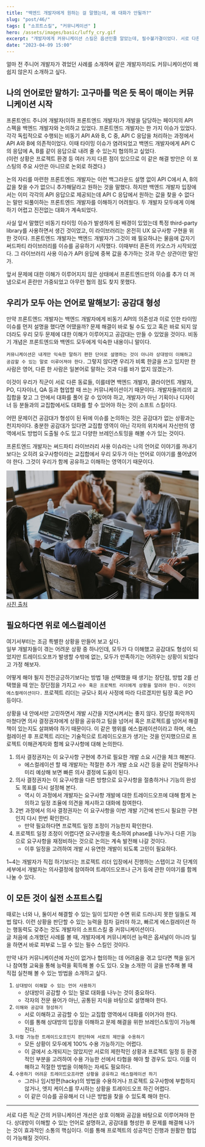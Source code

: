 ```yaml
---
title: "백엔드 개발자에게 원하는 걸 말했는데, 왜 대화가 안될까?"  
slug: "post/46/"
tags: [ "소프트스킬", "커뮤니케이션" ]
hero: /assets/images/basic/luffy_cry.gif  
excerpt: "개발자에게 커뮤니케이션 스킬은 옵션인줄 알았는데, 필수불가결이었다. 서로 다른 직군의 개발자이지만, 같은 개발자끼리도 커뮤니케이션이 왜 쉽지 않은지 소개하고 싶다."  
date: "2023-04-09 15:00"
---  
```


얼마 전 주니어 개발자가 겪었던 사례를 소개하며 같은 개발자끼리도 커뮤니케이션이 왜 쉽지 않은지 소개하고 싶다.  


## 나의 언어로만 말하기: 고구마를 먹은 듯 목이 매이는 커뮤니케이션 시작   

프론트엔드 주니어 개발자(이하 프론트엔드 개발자)가 개발을 담당하는 페이지의 API 스펙을 백엔드 개발자와 논의하고 있었다. 
프론트엔드 개발자는 한 가지 이슈가 있었다. 각각 독립적으로 수행되는 비동기 API A와 B, C 중, API C 응답을 처리하는 과정에서 API A와 B에 의존적이었다. 
이때 타이밍 이슈가 염려되었고 백엔드 개발자에게 API C의 응답에 A, B를 같이 응답으로 내려 줄 수 있는지 협의하고 싶었다.    
(이런 상황은 프로젝트 환경 등 여러 가지 다른 점이 있으므로 이 같은 해결 방안은 이 포스팅의 주요 사안은 아니므로 논외로 하겠다.)  

논의 자리를 마련한 프론트엔드 개발자는 이런 백그라운드 설명 없이 API C에서 A, B의 값을 찾을 수가 없으니 추가해달라고 원하는 것을 말했다. 
하지만 백엔드 개발자 입장에서는 이미 각각의 API 응답으로 제공되는데 API C 응답에서 원하는 값을 찾을 수 없다는 말만 되풀이하는 프론트엔드 개발자를 이해하기 어려웠다. 
두 개발자 모두에게 이해하기 어렵고 진전없는 대화가 계속되었다. 

사실 앞서 말했던 비동기 타이밍 이슈가 발생하게 된 배경이 있었는데 특정 third-party library를 사용하면서 생긴 것이었고, 이 라이브러리는 온전히 UX 요구사항 구현을 위한 것이다. 
프론트엔드 개발자는 백엔드 개발자가 그것이 왜 필요하냐는 물음에 갑자기 써드파티 라이브러리를 이슈를 공유하기 시작했다. 이때부터 혼돈의 카오스가 시작되었다. 
그 라이브러리 사용 이슈가 API 응답에 중복 값을 추가하는 것과 무슨 상관이란 말인가.  

앞서 문제에 대한 이해가 이루어지지 않은 상태에서 프론트엔드만의 이슈를 추가 더 꺼냄으로서 혼란만 가중되었고 아무런 협의 점도 찾지 못했다.   


## 우리가 모두 아는 언어로 말해보기: 공감대 형성

만약 프론트엔드 개발자는 백엔드 개발자에게 비동기 API의 의존성과 이로 인한 타이밍 이슈를 먼저 설명을 했다면 어땠을까? 문제 해결이 바로 될 수도 있고 혹은 바로 되지 않더라도 우리 모두 문제에 대한 이해가 이루어지고 공감대는 만들 수 있었을 것이다. 비동기 개념은 프론트엔드와 백엔드 모두에게 익숙한 내용이니 말이다.   

`커뮤니케이션은 내게만 익숙한 말하기 편한 단어로 설명하는 것이 아니라 상대방이 이해하고 공감할 수 있는 말로 이루어져야 한다.` 
그렇지 않다면 우리가 비록 한글을 쓰고 있지만 한 사람은 영어, 다른 한 사람은 일본어로 말하는 것과 다를 바가 없지 않겠는가.   

이것이 우리가 직군이 서로 다른 동료들, 이를테면 백엔드 개발자, 클라이언트 개발자, PO, 디자이너, QA 등과 협업할 때 쓰는 커뮤니케이션이기 때문이다. 
개발자들끼리의 교집합을 찾고 그 안에서 대화를 풀어 갈 수 있어야 하고, 개발자가 아닌 기획이나 디자이너 등 분들과의 교집합에서도 대화를 할 수 있어야 하는 것이 소프트 스킬이다.    

어떤 문제이건 공감대가 형성이 된 뒤에 이슈를 논의하는 것은 공감대가 없는 상황과는 천지차이다. 충분한 공감대가 있다면 교집합 영역이 아닌 각자의 위치에서 자신만의 영역에서도 방법이 도출될 수도 있고 다양한 브레인스토밍을 해볼 수가 있는 것이다.    

프론트엔드 개발자는 써드파티 라이브러리 사용 이슈라는 나의 언어로 이야기를 꺼내기보다는 오히려 요구사항이라는 교집합에서 우리 모두가 아는 언어로 이야기를 풀어냈어야 한다. 그것이 우리가 함께 공유하고 이해하는 영역이기 때문이다.  



![Communication](/assets/images/post/2023/2023_046_001.jpg)  
<a target="_blank" href="https://unsplash.com/ko/%EC%82%AC%EC%A7%84/QckxruozjRg">사진 출처</a>  


## 필요하다면 위로 에스컬레이션 

여기서부터는 조금 특별한 상황을 만들어 보고 싶다.  
일부 개발자들이 겪는 어려운 상황 중 하나인데, 모두가 다 이해했고 공감대도 형성이 되었지만 트레이드오프가 발생할 수밖에 없는, 모두가 만족하기는 어려우는 상황이 되었다고 가정 해보자.  

어떻게 해야 될지 전전긍긍하기보다는 방법 1을 선택했을 때 생기는 장단점, 방법 2를 선택했을 때 얻는 장단점을 가지고 `사수 혹은 프로젝트 리더에게 상황을 알려야 한다. 이것이 에스컬레이션이다.` 프로젝트 리더는 규모나 회사 사정에 따라 다르겠지만 팀장 혹은 PO 등이다. 
  
상황을 내 안에서만 고민하면서 개발 시간을 지연시켜서는 좋지 않다. 장단점 파악까지 마쳤다면 의사 결정권자에게 상황을 공유하고 팀을 넘어서 혹은 프로젝트를 넘어서 해결책이 있는지도 살펴봐야 하기 때문이다. 
이 같은 행위를 에스컬레이션이라고 하며, 에스컬레이션 후 프로젝트 리더는 기술적으로 트레이드오프가 생기는 것을 인지했으므로 프로젝트 이해관계자와 함께 요구사항에 대해 논의한다.  

1. 의사 결정권자는 이 요구사항 구현에 추가로 필요한 개발 소요 시간을 체크 해본다. 
   - 에스컬레이션 할 때 개발자는 적절한 추가 개발 소요 시간 등을 같이 전달하거나 미리 예상해 보면 빠른 의사 결정에 도움이 된다.
2. 의사 결정권자는 이 요구사항을 다른 방향으로 요구사항을 절충하거나 기능의 완성도 목표를 다시 설정해 본다.
   - 역시 이 과정에서 개발자는 요구사항 개발에 대한 트레이드오프에 대해 함게 논의하고 일정 조율에 의견을 제시하고 대화에 참여한다.
3. 2번 과정에서 의사 결정권자는 이 요구사항을 이번 개발 기간에 반드시 필요한 구현인지 다시 한번 확인한다.   
   - 만약 필요하다면 프로젝트 일정 조정이 가능한지 확인한다.
4. 프로젝트 일정 조정이 어렵다면 요구사항을 축소하여 phase를 나누거나 다른 기능으로 요구사항을 재정비하는 것으로 논의는 계속 발전해 나갈 것이다.    
   - 이후 일정을 고려하여 개발 시 유연한 개발이 되도록 고민이 필요하다.     

1~4는 개발자가 직접 하기보다는 프로젝트 리더 입장에서 진행하는 스텝이고 각 단계의 세부에서 개발자는 의사결정에 참여하여 트레이드오프나 근거 등에 관한 이야기를 함께 나눌 수 있다.  

## 이 모든 것이 실전 소프트스킬  

때로는 너와 나, 둘이서 해결할 수 있는 일이 있지만 수면 위로 드러나지 못한 일들도 제법 많다. 이런 상황을 판단할 수 있는 능력을 점차 길러야 하고, 빠르게 에스컬레이션 하는 행동력도 갖추는 것도 개발자의 소프트스킬 중 커뮤니케이션이다.  
글 처음에 소개했던 사례를 볼 때, 개발자에게 커뮤니케이션 능력은 옵셔널이 아니라 일을 하면서 바로 피부로 느낄 수 있는 필수 스킬인 것이다.  

만약 내가 커뮤니케이션에 자신이 없거나 협의하는 데 어려움을 겪고 있다면 책을 읽거나 참여형 교육을 통해 능력을 획득해 볼 수도 있다. 오늘 소개한 이 글을 반추해 볼 때 직접 실천해 볼 수 있는 방법을 소개하고 싶다. 


1. `상대방이 이해할 수 있는 언어 사용하기` 
   - 상대방이 공감할 수 있는 말로 대화를 나누는 것이 중요하다. 
   - 각자의 전문 용어가 아닌, 공통된 지식을 바탕으로 설명해야 한다.
2. `이해와 공감대 형성하기` 
   - 서로 이해하고 공감할 수 있는 교집합 영역에서 대화를 이어가야 한다. 
   - 이를 통해 상대방의 입장을 이해하고 문제 해결을 위한 브레인스토밍이 가능해진다.
3. `타협 가능한 트레이드오프인지 판단하여 서로의 제안을 수용하기`  
   - 모든 상황이 모두에게 100% 수용 가능하기는 어렵다. 
   - 이 글에서 소개되지는 않았지만 서로의 제한적인 상황과 프로젝트 일정 등 환경적인 부분을 고려하여 수용 가능한 선에서 타협을 해야 할 경우도 있다. 이를 이해하고 적절한 방법을 이해하는 자세도 필요하다. 
4. `수용하기 어려운 트레이드오프라면 상황을 공유하고 에스컬레이션 하기`   
   - 그러나 임시방편(hacky)의 방법을 수용하거나 프로젝트 요구사항에 부합하지 않거나, 엣지 케이스를 무시하는 상황을 트레이드오프 하긴 어렵다. 
   - 이 같은 이슈를 공유해서 더 나은 방법을 찾을 수 있도록 해야 한다. 


--- 

서로 다른 직군 간의 커뮤니케이션 개선은 상호 이해와 공감을 바탕으로 이루어져야 한다. 상대방이 이해할 수 있는 언어로 설명하고, 공감대를 형성한 후 문제를 해결해 나가는 것이 효과적인 소통의 핵심이다. 이를 통해 프로젝트의 성공적인 진행과 원활한 협업이 가능해질 것이다.   


 
  
